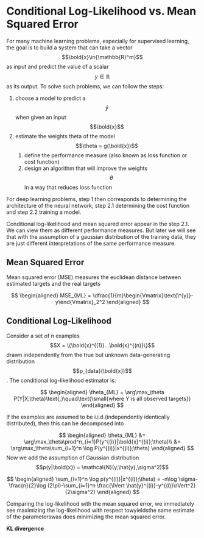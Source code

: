 Conditional Log-Likelihood vs. Mean Squared Error
=====

For many machine learning problems, especially for supervised learning, the goal is to build a system that can take a vector $$\bold{x}\in{\mathbb{R}^m}$$ as input and predict the value of a scalar $$y\in{\mathbb{R}}$$ as its output. To solve such problems, we can follow the steps:
1. choose a model to predict a $$\hat{y}$$ when given an input $$\bold{x}$$
2. estimate the weights theta of the model $$\theta = g(\bold{x})$$
    1. define the performance measure (also known as loss function or cost function)
    2. design an algorithm that will improve the weights $$\theta$$ in a way that reduces loss function

For deep learning problems, step 1 then corresponds to determining the architecture of the neural network, step 2.1 determining the cost function and step 2.2 training a model.

Conditional log-likelihood and mean squared error appear in the step 2.1. We can view them as different performance measures. But later we will see that with the assumption of a gaussian distribution of the training data, they are just different interpretations of the same performance measure.

## Mean Squared Error
Mean squared error (MSE) measures the euclidean distance between estimated targets and the real targets

$$
\begin{aligned}
MSE_{ML} = \dfrac{1}{m}\begin{Vmatrix}\text{\^{y}}-y\end{Vmatrix}_2^2
\end{aligned}
$$

## Conditional Log-Likelihood
Consider a set of n examples $$X = \{\bold{x}^{(1)}...\bold{x}^{(n)}\}$$ drawn independently from the true but unknown data-generating distribution $$p_{data}(\bold{x})$$. The conditional log-likelihood estimator is:

$$
\begin{aligned}
\theta_{ML} = \arg\max_\theta P(Y|X;\theta)\text{,}\quad\text{\small{where Y is all observed targets}}
\end{aligned}
$$

If the examples are assumed to be i.i.d.(independently identically distributed), then this can be decomposed into 

$$
\begin{aligned}
  \theta_{ML} &= \arg\max_\theta\prod^n_{i=1}P(y^{(i)}|\bold{x}^{(i)};\theta)\\
              &= \arg\max_\theta\sum_{i=1}^n \log P(y^{(i)}|x^{(i)};\theta)
\end{aligned}
$$ 
Now we add the assumption of Gaussian distribution $$p(y|\bold{x}) = \mathcal{N}(y;\hat{y},\sigma^2)$$

$$
\begin{aligned}
\sum_{i=1}^n \log p(y^{(i)}|x^{(i)};\theta) = -n\log \sigma-\frac{n}{2}\log (2\pi)-\sum_{i=1}^n \frac{\lVert \hat{y}^{(i)}-y^{(i)}\rVert^2} {2\sigma^2}
\end{aligned}
$$

Comparing the log-likelihood with the mean squared error, we immediately see maximizing the log-likelihood with respect towyieldsthe same estimate of the parameterswas does minimizing the mean squared error.

**KL divergence**



